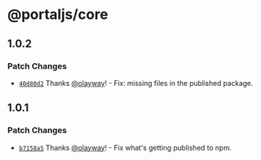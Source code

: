 # @portaljs/core

## 1.0.2

### Patch Changes

- [`40d80d2`](https://github.com/datopian/portaljs/commit/40d80d2282bf8464c1aafb393975065078ad9ea3) Thanks [@olayway](https://github.com/olayway)! - Fix: missing files in the published package.

## 1.0.1

### Patch Changes

- [`b7158a5`](https://github.com/datopian/portaljs/commit/b7158a5be668018d9b947f9c9d63fa30fa91d18b) Thanks [@olayway](https://github.com/olayway)! - Fix what's getting published to npm.
